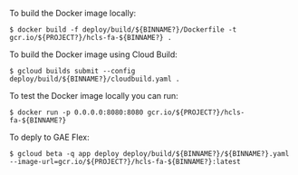 
To build the Docker image locally:
```shell
$ docker build -f deploy/build/${BINNAME?}/Dockerfile -t gcr.io/${PROJECT?}/hcls-fa-${BINNAME?} .
```

To build the Docker image using Cloud Build:

```shell
$ gcloud builds submit --config deploy/build/${BINNAME?}/cloudbuild.yaml .
```
To test the Docker image locally you can run:

```shell
$ docker run -p 0.0.0.0:8080:8080 gcr.io/${PROJECT?}/hcls-fa-${BINNAME?}
```
To deply to GAE Flex:

```shell
$ gcloud beta -q app deploy deploy/build/${BINNAME?}/${BINNAME?}.yaml --image-url=gcr.io/${PROJECT?}/hcls-fa-${BINNAME?}:latest
```
